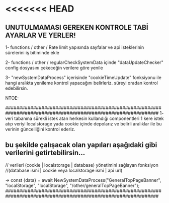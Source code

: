 <<<<<<< HEAD
=======
## UNUTULMAMASI GEREKEN KONTROLE TABİ AYARLAR VE YERLER!

1- functions / other / Rate limit yapısında sayfalar ve api isteklerinin sürelerini iş bitiminde ekle

2- functions / other / regularCheckSystemData içinde "dataUpdateChecker" config dosyasını çekeceğin verilere göre yenile

3- "newSystemDataProcess" içerisinde "cookieTimeUpdate" fonksiyonu ile hangi aralıkta yenileme kontrol yapacağını belirleriz. süreyi oradan kontrol edebilirsin.



NTOE:

###############################################################################################################
1- veri tabanına sürekli istek atan herkesin kullandığı componentleri 1 kere istek atıp veriyi localstorage yada cookie içinde depolarız ve belirli aralıklar ile bu verinin güncelliğini kontrol ederiz.

## bu şekilde çalışacak olan yapıları aşağıdaki gibi verilerini getirtebilirsin...

// verileri (cookie | localstorage | database) yönetimini sağlayan fonksiyon
//(database ismi | cookie veya localstorage ismi | api url)

-> const {data} = await NewSystemDataProcess("GeneralTopPageBanner", "localStorage", "localStorage", "/other/generalTopPageBanner");
###############################################################################################################